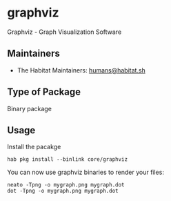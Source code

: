 # graphviz

Graphviz - Graph Visualization Software

## Maintainers

* The Habitat Maintainers: <humans@habitat.sh>

## Type of Package

Binary package

## Usage

Install the pacakge

```
hab pkg install --binlink core/graphviz
```

You can now use graphviz binaries to render your files:

```
neato -Tpng -o mygraph.png mygraph.dot
dot -Tpng -o mygraph.png mygraph.dot
```
